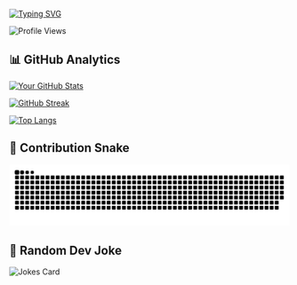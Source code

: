 <!-- ==================== DYNAMIC HEADER ==================== -->
[![Typing SVG](https://readme-typing-svg.herokuapp.com?font=Fira+Code&pause=1000&color=00F728&width=435&lines=Hi+👋+I'm+Aaroophan;Full+Stack+Developer⚡;Associate+Database+Developer;Agile+Team+Player;React,+Node,+C%23,+.NET,+SQL,+PostgreSQL;MERN+Stack+Enthusiast)](https://git.io/typing-svg)

![Profile Views](https://komarev.com/ghpvc/?username=Aaroophan&style=flat-square&color=blue)

<!-- ==================== AUTOMATED STATS ==================== -->
## 📊 GitHub Analytics

[![Your GitHub Stats](https://github-readme-stats.vercel.app/api?username=Aaroophan&show_icons=true&theme=radical)](https://github.com/anuraghazra/github-readme-stats)

[![GitHub Streak](https://streak-stats.demolab.com?user=Aaroophan&theme=dark)](https://git.io/streak-stats)

[![Top Langs](https://github-readme-stats.vercel.app/api/top-langs/?username=Aaroophan&layout=compact&theme=vision-friendly-dark)](https://github.com/anuraghazra/github-readme-stats)

<!-- ==================== SNAKE ANIMATION ==================== -->
## 🐍 Contribution Snake 
<div align="center">
  <img src="dist/github-contribution-grid-snake-dark.svg" alt="Snake animation" style="max-width: 100%;">
</div>

## 🤖 Random Dev Joke
![Jokes Card](https://readme-jokes.vercel.app/api?theme=dark)
